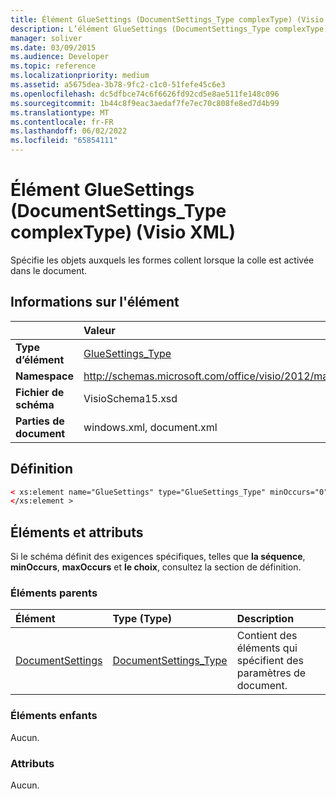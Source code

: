 ```yaml
---
title: Élément GlueSettings (DocumentSettings_Type complexType) (Visio XML)
description: L’élément GlueSettings (DocumentSettings_Type complexType) (Visio XML) spécifie les objets auxquels les formes collent lorsque la colle est activée dans le document.
manager: soliver
ms.date: 03/09/2015
ms.audience: Developer
ms.topic: reference
ms.localizationpriority: medium
ms.assetid: a5675dea-3b78-9fc2-c1c0-51fefe45c6e3
ms.openlocfilehash: dc5dfbce74c6f6626fd92cd5e8ae511fe148c096
ms.sourcegitcommit: 1b44c8f9eac3aedaf7fe7ec70c808fe8ed7d4b99
ms.translationtype: MT
ms.contentlocale: fr-FR
ms.lasthandoff: 06/02/2022
ms.locfileid: "65854111"
---
```

# <a name="gluesettings-element-documentsettings_type-complextype-visio-xml"></a>Élément GlueSettings (DocumentSettings_Type complexType) (Visio XML)

Spécifie les objets auxquels les formes collent lorsque la colle est activée dans le document.
  
## <a name="element-information"></a>Informations sur l'élément

||Valeur |
|:-----|:-----|
|**Type d’élément** <br/> |[GlueSettings_Type](gluesettings_type-complextypevisio-xml.md) <br/> |
|**Namespace** <br/> |http://schemas.microsoft.com/office/visio/2012/main  <br/> |
|**Fichier de schéma** <br/> |VisioSchema15.xsd  <br/> |
|**Parties de document** <br/> |windows.xml, document.xml  <br/> |
   
## <a name="definition"></a>Définition

```XML
< xs:element name="GlueSettings" type="GlueSettings_Type" minOccurs="0" maxOccurs="1" >
</xs:element >
```

## <a name="elements-and-attributes"></a>Éléments et attributs

Si le schéma définit des exigences spécifiques, telles que **la séquence**, **minOccurs**, **maxOccurs** et **le choix**, consultez la section de définition. 
  
### <a name="parent-elements"></a>Éléments parents

|**Élément**|**Type (Type)**|**Description**|
|:-----|:-----|:-----|
|[DocumentSettings](documentsettings-element-visiodocument_type-complextypevisio-xml.md) <br/> |[DocumentSettings_Type](documentsettings_type-complextypevisio-xml.md) <br/> |Contient des éléments qui spécifient des paramètres de document. |
   
### <a name="child-elements"></a>Éléments enfants

Aucun.
  
### <a name="attributes"></a>Attributs

Aucun.
  

